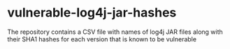 # vulnerable-log4j-jar-hashes
The repository contains a CSV file with names of log4j JAR files along with their SHA1 hashes for each version that is known to be vulnerable
